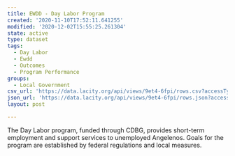 ```yaml
---
title: EWDD - Day Labor Program
created: '2020-11-10T17:52:11.641255'
modified: '2020-12-02T15:55:25.261304'
state: active
type: dataset
tags:
  - Day Labor
  - Ewdd
  - Outcomes
  - Program Performance
groups:
  - Local Government
csv_url: 'https://data.lacity.org/api/views/9et4-6fpi/rows.csv?accessType=DOWNLOAD'
json_url: 'https://data.lacity.org/api/views/9et4-6fpi/rows.json?accessType=DOWNLOAD'
layout: post

---
```

The Day Labor program, funded through CDBG, provides short-term employment and support services to unemployed Angelenos.  Goals for the program are established by federal regulations and local measures.

